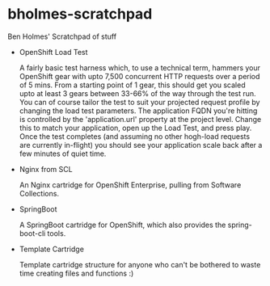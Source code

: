 bholmes-scratchpad
==================

Ben Holmes' Scratchpad of stuff

* OpenShift Load Test

  A fairly basic test harness which, to use a technical term, hammers your OpenShift gear with upto 7,500 concurrent HTTP requests over a period of 5 mins. From a starting point of 1 gear, this should get you scaled upto at least 3 gears between 33-66% of the way through the test run. You can of course tailor the test to suit your projected request profile by changing the load test parameters.
  The application FQDN you're hitting is controlled by the 'application.url' property at the project level. Change this to match your application, open up the Load Test, and press play.
  Once the test completes (and assuming no other hogh-load requests are currently in-flight) you should see your application scale back after a few minutes of quiet time. 
  
  
* Nginx from SCL
  
  An Nginx cartridge for OpenShift Enterprise, pulling from Software Collections.
  
  
* SpringBoot
  
  A SpringBoot cartridge for OpenShift, which also provides the spring-boot-cli tools.

* Template Cartridge
  
  Template cartridge structure for anyone who can't be bothered to waste time creating files and functions :)

